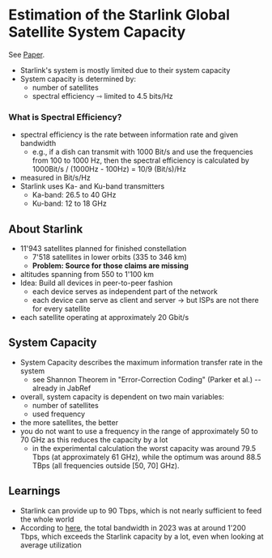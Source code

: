 # Estimation of the Starlink Global Satellite System Capacity

See [Paper](../papers/estimation_of_starlink_global_satellite_system_capacity.pdf).

- Starlink's system is mostly limited due to their system capacity
- System capacity is determined by:
    - number of satellites
    - spectral efficiency ⇾ limited to 4.5 bits/Hz

### What is Spectral Efficiency?

- spectral efficiency is the rate between information rate and given bandwidth
    - e.g., if a dish can transmit with 1000 Bit/s and use the frequencies from 100 to 1000 Hz, then the spectral efficiency is calculated by 1000Bit/s / (1000Hz - 100Hz) = 10/9 (Bit/s)/Hz
- measured in Bit/s/Hz
- Starlink uses Ka- and Ku-band transmitters
    - Ka-band: 26.5 to 40 GHz
    - Ku-band: 12 to 18 GHz

## About Starlink

- 11'943 satellites planned for finished constellation
    - 7'518 satellites in lower orbits (335 to 346 km)
    - **Problem: Source for those claims are missing**
- altitudes spanning from 550 to 1'100 km
- Idea: Build all devices in peer-to-peer fashion
    - each device serves as independent part of the network
    - each device can serve as client and server
    → but ISPs are not there for every satellite
- each satellite operating at approximately 20 Gbit/s

## System Capacity

- System Capacity describes the maximum information transfer rate in the system
    - see Shannon Theorem in "Error-Correction Coding" (Parker et al.) -- already in JabRef
- overall, system capacity is dependent on two main variables:
    - number of satellites
    - used frequency
- the more satellites, the better
- you do not want to use a frequency in the range of approximately 50 to 70 GHz as this reduces the capacity by a lot
    - in the experimental calculation the worst capacity was around 79.5 Tbps (at approximately 61 GHz), while the optimum was around 88.5 TBps (all frequencies outside [50, 70] GHz).

## Learnings

- Starlink can provide up to 90 Tbps, which is not nearly sufficient to feed the whole world
- According to [here](https://www2.telegeography.com/hubfs/assets/product-tear-sheets/product-page-content-samples/global-internet-geography/telegeography-global-internet-geography-executive-summary.pdf), the total bandwidth in 2023 was at around 1'200 Tbps, which exceeds the Starlink capacity by a lot, even when looking at average utilization

